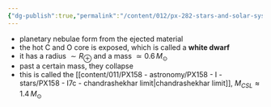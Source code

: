 ```yaml
---
{"dg-publish":true,"permalink":"/content/012/px-282-stars-and-solar-system/term-1-stars/e-stellar-evolution/px-282-e5f-post-agb/","noteIcon":"1","created":"2025-08-27T13:14:26.283+01:00","updated":"2024-11-26T10:37:15.000+00:00"}
---
```


- planetary nebulae form from the ejected material
- the hot C and O core is exposed, which is called a **white dwarf**
- it has a radius $\sim R_\oplus$ and a mass $\simeq 0.6\,M_\odot$
- past a certain mass, they collapse
- this is called the [[content/011/PX158 - astronomy/PX158 - I - stars/PX158 - I7c - chandrashekhar limit\|chandrashekhar limit]], $M_{CSL} \approx 1.4\,M_\odot$
